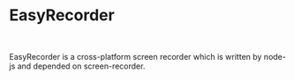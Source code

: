 # EasyRecorder
<br>

<p>
  EasyRecorder is a cross-platform screen recorder which is written by node-js and depended on screen-recorder.
</p>

<br>

